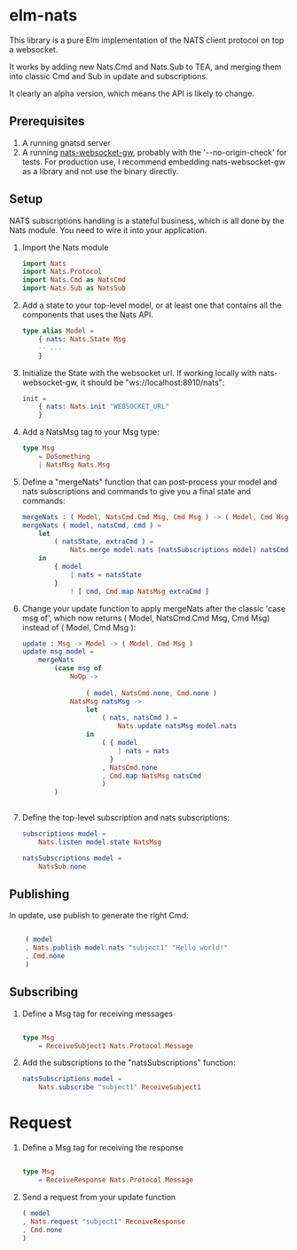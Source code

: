 # elm-nats

This library is a pure Elm implementation of the NATS client protocol on top
a websocket.

It works by adding new Nats.Cmd and Nats.Sub to TEA, and merging them into
classic Cmd and Sub in update and subscriptions.

It clearly an alpha version, which means the API is likely to change.

## Prerequisites

1. A running gnatsd server
1. A running [nats-websocket-gw](https://github.com/orus.io/nats-websocket-gw), probably
   with the '--no-origin-check' for tests. For production use, I recommend embedding
   nats-websocket-gw as a library and not use the binary directly.

## Setup

NATS subscriptions handling is a stateful business, which is all done by the
Nats module. You need to wire it into your application.

1. Import the Nats module

    ```elm
    import Nats
    import Nats.Protocol
    import Nats.Cmd as NatsCmd
    import Nats.Sub as NatsSub
    ```

1. Add a state to your top-level model, or at least one that contains all
   the components that uses the Nats API.

    ```elm
    type alias Model =
        { nats: Nats.State Msg
        -- ...
        }
    ```

1. Initialize the State with the websocket url. If working locally with
   nats-websocket-gw, it should be "ws://localhost:8910/nats":

    ```elm
    init =
        { nats: Nats.init "WEBSOCKET_URL"
        }
    ```

1. Add a NatsMsg tag to your Msg type:

   ```elm
   type Msg
       = DoSomething
       | NatsMsg Nats.Msg
   ```

1. Define a "mergeNats" function that can post-process your model and nats
   subscriptions and commands to give you a final state and commands:

   ```elm
   mergeNats : ( Model, NatsCmd.Cmd Msg, Cmd Msg ) -> ( Model, Cmd Msg )
   mergeNats ( model, natsCmd, cmd ) =
       let
           ( natsState, extraCmd ) =
               Nats.merge model.nats (natsSubscriptions model) natsCmd
       in
           { model
               | nats = natsState
           }
               ! [ cmd, Cmd.map NatsMsg extraCmd ]
   ```


1. Change your update function to apply mergeNats after the classic 'case msg of',
   which now returns ( Model, NatsCmd.Cmd Msg, Cmd Msg) instead of ( Model, Cmd Msg ):

   ```elm
   update : Msg -> Model -> ( Model, Cmd Msg )
   update msg model =
       mergeNats
           (case msg of
               NoOp ->
                   
                   ( model, NatsCmd.none, Cmd.none )
               NatsMsg natsMsg ->
                   let
                       ( nats, natsCmd ) =
                           Nats.update natsMsg model.nats
                   in
                       ( { model
                           | nats = nats
                         }
                       , NatsCmd.none
                       , Cmd.map NatsMsg natsCmd
                       )
           )
                   
   ```

1. Define the top-level subscription and nats subscriptions:

   ```elm
   subscriptions model =
       Nats.listen model.state NatsMsg

   natsSubscriptions model =
       NatsSub.none
   ```

## Publishing

In update, use publish to generate the right Cmd:

```elm

    ( model
    , Nats.publish model.nats "subject1" "Hello world!"
    , Cmd.none
    )

```

## Subscribing

1. Define a Msg tag for receiving messages

   ```elm

   type Msg
       = ReceiveSubject1 Nats.Protocol.Message
   ```

1. Add the subscriptions to the "natsSubscriptions" function:

   ```elm
   natsSubscriptions model =
       Nats.subscribe "subject1" ReceiveSubject1
   ```

# Request

1. Define a Msg tag for receiving the response

   ```elm

   type Msg
       = ReceiveResponse Nats.Protocol.Message
   ```

1. Send a request from your update function

   ```elm
   ( model
   , Nats.request "subject1" ReceiveResponse
   , Cmd.none
   )
   ```
